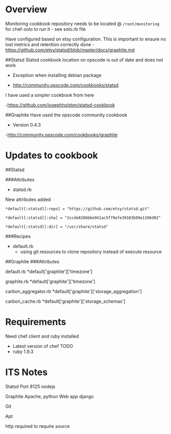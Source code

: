 Overview
========
Monitoring cookbook repository needs to be located @ `/root/monitoring` for chef-solo to run it - see solo.rb file

Have configured based on etsy configuration. This is important  to ensure no lost metrics and retention correctly done
-https://github.com/etsy/statsd/blob/master/docs/graphite.md

##Statsd
Statsd cookbook location on opscode is out of date and does not work

* Exception when installing debian package

- http://community.opscode.com/cookbooks/statsd

I have used a simpler cookbook from here

-https://github.com/josephholsten/statsd-cookbook

##Graphite
Have used the opscode community cookbook

* Version 0.4.3

-http://community.opscode.com/cookbooks/graphite

Updates to cookbook
===================
##Statsd

###Attributes

* statsd.rb 

New attributes added

	*default[:statsd][:repo] = "https://github.com/etsy/statsd.git"

	*default[:statsd][:sha] = "2ccde8266bbe941ac5f79efe39103b99e1196d92"

	*default[:statsd][:dir] = "/usr/share/statsd"

###Recipes

* default.rb
	* using git resources to clone repository instead of execute resource


##Graphite
###Attributes

default.rb 
	*default['graphite']['timezone']

graphite.rb 
	*default['graphite']['timezone']

carbon_aggregator.rb
	*default['graphite']['storage_aggregation']

carbon_cache.rb
	*default['graphite']['storage_schemas']


Requirements
========
Need chef client and ruby installed
* Latest version of chef TODO
* ruby 1.9.3


ITS Notes
=========

Statsd
	Port 8125
	nodejs

Graphite
	Apache, python
	Web app django

Git

Apt

http required to require source

